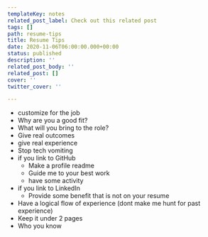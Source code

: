 ```yaml
---
templateKey: notes
related_post_label: Check out this related post
tags: []
path: resume-tips
title: Resume Tips
date: 2020-11-06T06:00:00.000+00:00
status: published
description: ''
related_post_body: ''
related_post: []
cover: ''
twitter_cover: ''

---
```

* customize for the job
* Why are you a good fit?
* What will you bring to the role?
* Give real outcomes
* give real experience
* Stop tech vomiting
* if you link to GitHub
  * Make a profile readme
  * Guide me to your best work
  * have some activity
* if you link to LinkedIn
  * Provide some benefit that is not on your resume
* Have a logical flow of experience (dont make me hunt for past experience)
* Keep it under 2 pages
* Who you know